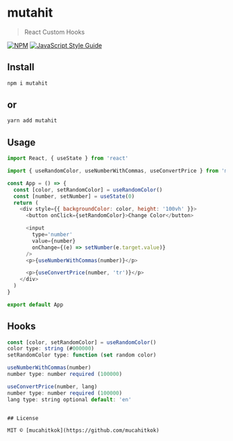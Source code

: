 # mutahit

> React Custom Hooks

[![NPM](https://img.shields.io/npm/v/mutahit.svg)](https://www.npmjs.com/package/mutahit) [![JavaScript Style Guide](https://img.shields.io/badge/code_style-standard-brightgreen.svg)](https://standardjs.com)

## Install

```bash
npm i mutahit
```

## or

```bash
yarn add mutahit
```

## Usage

```js
import React, { useState } from 'react'

import { useRandomColor, useNumberWithCommas, useConvertPrice } from 'mutahit'

const App = () => {
  const [color, setRandomColor] = useRandomColor()
  const [number, setNumber] = useState(0)
  return (
    <div style={{ backgroundColor: color, height: '100vh' }}>
      <button onClick={setRandomColor}>Change Color</button>

      <input
        type='number'
        value={number}
        onChange={(e) => setNumber(e.target.value)}
      />
      <p>{useNumberWithCommas(number)}</p>

      <p>{useConvertPrice(number, 'tr')}</p>
    </div>
  )
}

export default App
```

## Hooks

```js
const [color, setRandomColor] = useRandomColor()
color type: string (#000000)
setRandomColor type: function (set random color)
```

```js
useNumberWithCommas(number)
number type: number required (100000)
```

```js
useConvertPrice(number, lang)
number type: number required (100000)
lang type: string optional default: 'en'

```

```

## License

MIT © [mucahitkok](https://github.com/mucahitkok)
